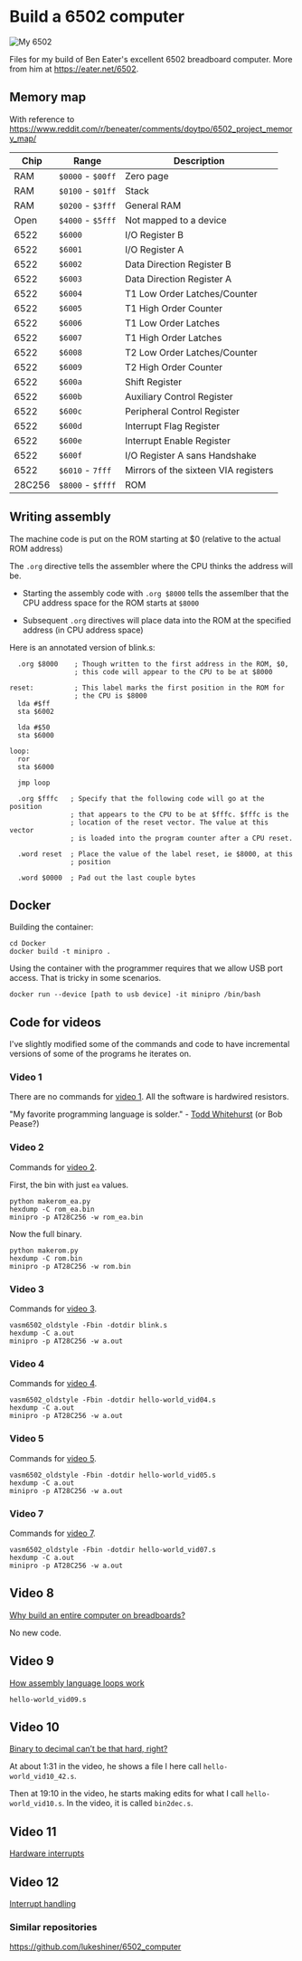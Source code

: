 # Build a 6502 computer

![My 6502](6502s.jpg)


Files for my build of Ben Eater's excellent 6502 breadboard computer. More
from him at https://eater.net/6502.

## Memory map

With reference to https://www.reddit.com/r/beneater/comments/doytpo/6502_project_memory_map/

| Chip | Range | Description |
| --- | --- | --- |
| RAM | `$0000` - `$00ff` | Zero page |
| RAM | `$0100` - `$01ff` | Stack |
| RAM | `$0200` - `$3fff` | General RAM |
| Open | `$4000` - `$5fff` | Not mapped to a device |
| 6522 | `$6000` | I/O Register B |
| 6522 | `$6001` | I/O Register A |
| 6522 | `$6002` | Data Direction Register B |
| 6522 | `$6003` | Data Direction Register A |
| 6522 | `$6004` | T1 Low Order Latches/Counter |
| 6522 | `$6005` | T1 High Order Counter |
| 6522 | `$6006` | T1 Low Order Latches |
| 6522 | `$6007` | T1 High Order Latches |
| 6522 | `$6008` | T2 Low Order Latches/Counter |
| 6522 | `$6009` | T2 High Order Counter |
| 6522 | `$600a` | Shift Register |
| 6522 | `$600b` | Auxiliary Control Register |
| 6522 | `$600c` | Peripheral Control Register |
| 6522 | `$600d` | Interrupt Flag Register |
| 6522 | `$600e` | Interrupt Enable Register |
| 6522 | `$600f` | I/O Register A sans Handshake |
| 6522 | `$6010` - `7fff` | Mirrors of the sixteen VIA registers |
| 28C256 | `$8000` - `$ffff` | ROM |


## Writing assembly

The machine code is put on the ROM starting at $0 (relative to the actual ROM address)

The `.org` directive tells the assembler where the CPU thinks the address will be.

- Starting the assembly code with `.org $8000` tells the assemlber that the CPU address space for the ROM starts at `$8000`

- Subsequent `.org` directives will place data into the ROM at the specified address (in CPU address space)

Here is an annotated version of blink.s:

      .org $8000    ; Though written to the first address in the ROM, $0,
                    ; this code will appear to the CPU to be at $8000

    reset:          ; This label marks the first position in the ROM for
                    ; the CPU is $8000
      lda #$ff
      sta $6002

      lda #$50
      sta $6000

    loop:
      ror
      sta $6000

      jmp loop

      .org $fffc   ; Specify that the following code will go at the position
                   ; that appears to the CPU to be at $fffc. $fffc is the
                   ; location of the reset vector. The value at this vector
                   ; is loaded into the program counter after a CPU reset.

      .word reset  ; Place the value of the label reset, ie $8000, at this
                   ; position

      .word $0000  ; Pad out the last couple bytes


## Docker

Building the container:

    cd Docker
    docker build -t minipro .

Using the container with the programmer requires that we allow USB port access. That is tricky in some scenarios.


    
    docker run --device [path to usb device] -it minipro /bin/bash



## Code for videos

I've slightly modified some of the commands and code to have incremental
versions of some of the programs he iterates on.

### Video 1

There are no commands for [video 1](https://www.youtube.com/watch?v=yl8vPW5hydQ).
All the software is hardwired resistors.

"My favorite programming language is solder." - [Todd Whitehurst](https://www.google.com/books/edition/The_Art_and_Science_of_Analog_Circuit_De/SPwqg7qpFWUC?hl=en&gbpv=1&dq=bob%20pease%20richard%20feynman&pg=PA41&printsec=frontcover) (or Bob Pease?)


### Video 2

Commands for [video 2](https://www.youtube.com/watch?v=yl8vPW5hydQ).

First, the bin with just `ea` values.

    python makerom_ea.py
    hexdump -C rom_ea.bin
    minipro -p AT28C256 -w rom_ea.bin

Now the full binary.

    python makerom.py
    hexdump -C rom.bin
    minipro -p AT28C256 -w rom.bin

### Video 3

Commands for [video 3](https://www.youtube.com/watch?v=oO8_2JJV0B4).

    vasm6502_oldstyle -Fbin -dotdir blink.s
    hexdump -C a.out
    minipro -p AT28C256 -w a.out

### Video 4

Commands for [video 4](https://www.youtube.com/watch?v=oO8_2JJV0B4).

    vasm6502_oldstyle -Fbin -dotdir hello-world_vid04.s
    hexdump -C a.out
    minipro -p AT28C256 -w a.out


### Video 5

Commands for [video 5](https://www.youtube.com/watch?v=xBjQVxVxOxc).


    vasm6502_oldstyle -Fbin -dotdir hello-world_vid05.s
    hexdump -C a.out
    minipro -p AT28C256 -w a.out


### Video 7

Commands for [video 7](https://www.youtube.com/watch?v=omI0MrTWiMU).

    vasm6502_oldstyle -Fbin -dotdir hello-world_vid07.s
    hexdump -C a.out
    minipro -p AT28C256 -w a.out

## Video 8

[Why build an entire computer on breadboards?](https://youtu.be/fCbAafKLqC8)

No new code.

## Video 9

[How assembly language loops work](https://youtu.be/ZYJIakkcLYw)

`hello-world_vid09.s`

## Video 10

[Binary to decimal can’t be that hard, right?](https://youtu.be/v3-a-zqKfgA)

At about 1:31 in the video, he shows a file I here call `hello-world_vid10_42.s`.

Then at 19:10 in the video, he starts making edits for what I call `hello-world_vid10.s`. In the video, it is called `bin2dec.s`.


## Video 11

[Hardware interrupts](https://youtu.be/DlEa8kd7n3Q)

## Video 12

[Interrupt handling](https://youtu.be/oOYA-jsWTmc)


### Similar repositories

<https://github.com/lukeshiner/6502_computer>
